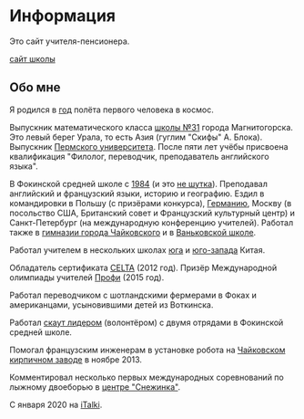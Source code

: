 # Информация

Это сайт учителя-пенсионера.

[сайт школы](http://fokishkola.3dn.ru/)

## Обо мне

Я родился в [год](https://ru.wikipedia.org/wiki/1961_%D0%B3%D0%BE%D0%B4) полёта первого человека в космос.

Выпускник математического класса [школы №31](https://yandex.ru/maps/235/magnitogorsk/?orgpage%5Bid%5D=1059208515&ll=59.065915%2C53.393926&z=17&mode=orgpage&ol=biz&oid=1059208515) города Магнитогорска. Это левый берег Урала, то есть Азия (гуглим "Скифы" А. Блока). Выпускник [Пермского университета](http://www.psu.ru/). После пяти лет учёбы присвоена квалификация "Филолог, переводчик, преподаватель английского языка".

В Фокинской средней школе с [1984](https://ru.wikipedia.org/wiki/1984_(%D1%80%D0%BE%D0%BC%D0%B0%D0%BD)) (и это [не шутка](https://www.youtube.com/watch?v=ZFfqxRZRicI)). Преподавал английский и французский языки, историю и географию. Ездил в командировки в Польшу (с призёрами конкурса), [Германию](https://en.wikipedia.org/wiki/European_Year_of_Languages), Москву (в посольство США, Британский совет и Французский культурный центр) и Санкт-Петербург (на международную конференцию учителей). Работал также в [гимназии города Чайковского](https://shkrab.ru/) и в [Ваньковской школе](https://vk.com/public202128902).

Работал учителем в нескольких школах [юга](https://ru.wikipedia.org/wiki/%D0%93%D1%83%D0%B0%D0%BD%D0%B4%D1%83%D0%BD) и [юго-запада](https://ru.wikipedia.org/wiki/%D0%93%D1%83%D0%B9%D1%87%D0%B6%D0%BE%D1%83) Китая.

Обладатель сертификата [CELTA](https://ru.wikipedia.org/wiki/CELTA) (2012 год). Призёр Международной олимпиады учителей [Профи](https://olimphse.ru/) (2015 год).

Работал переводчиком с шотландскими фермерами в Фоках и американцами, усыновившими детей из Воткинска.

Работал [скаут лидером](https://ru.wikipedia.org/wiki/%D0%A1%D0%BA%D0%B0%D1%83%D1%82%D1%81%D0%BA%D0%BE%D0%B5_%D0%B4%D0%B2%D0%B8%D0%B6%D0%B5%D0%BD%D0%B8%D0%B5_%D0%B2_%D0%A0%D0%BE%D1%81%D1%81%D0%B8%D0%B8) (волонтёром) с двумя отрядами в Фокинской средней школе.

Помогал французским инженерам в установке робота на [Чайковском кирпичном заводе](https://chkz59.ru/) в ноябре 2013.

Комментировал несколько первых международных соревнований по лыжному двоеборью в [центре "Снежинка"](http://snezhinka.chgafkis.ru/).

С января 2020 на [iTalki](https://teach.italki.com/teacher/939984).
